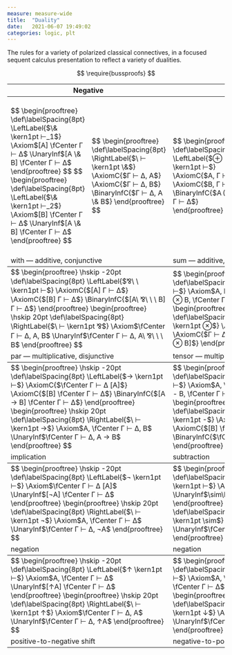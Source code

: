 ```yaml
---
measure: measure-wide
title:  "Duality"
date:   2021-06-07 19:49:02
categories: logic, plt
---
```


The rules for a variety of polarized classical connectives, in a focused sequent calculus presentation to reflect a variety of dualities.

<!--more-->

<script src="https://polyfill.io/v3/polyfill.min.js?features=es6"></script>
<script type="text/javascript" id="MathJax-script" async src="https://cdn.jsdelivr.net/npm/mathjax@3/es5/tex-svg.js"></script>

<script type="text/x-mathjax-config">
MathJax.Hub.Config({
  tex2jax: { inlineMath: [["$","$"],["\\(","\\)"]] },
  "HTML-CSS": { linebreaks: { automatic: true } },
  "SVG":      { linebreaks: { automatic: true } }
});
</script>

$$
\require{bussproofs}
$$

<table class="borderless">
  <colgroup>
    <col span="2">
    <col span="2">
  </colgroup>
  <thead>
    <tr>
      <th colspan="2">
        Negative
      </th>
      <th colspan="2">
        Positive
      </th>
    </tr>
  </thead>
  <tbody>
    <tr>
      <td>
        $$
        \begin{prooftree}
        \def\labelSpacing{8pt}
        \LeftLabel{$\& \kern1pt ⊢_1$}
        \Axiom$[A] \fCenter Γ ⊢ Δ$
        \UnaryInf$[A \& B] \fCenter Γ ⊢ Δ$
        \end{prooftree}
        $$
        $$
        \begin{prooftree}
        \def\labelSpacing{8pt}
        \LeftLabel{$\& \kern1pt ⊢_2$}
        \Axiom$[B] \fCenter Γ ⊢ Δ$
        \UnaryInf$[A \& B] \fCenter Γ ⊢ Δ$
        \end{prooftree}
        $$
      </td>
      <td>
        $$
        \begin{prooftree}
        \def\labelSpacing{8pt}
        \RightLabel{$\ ⊢ \kern1pt \&$}
        \AxiomC{$Γ ⊢ Δ, A$}
        \AxiomC{$Γ ⊢ Δ, B$}
        \BinaryInfC{$Γ ⊢ Δ, A \& B$}
        \end{prooftree}
        $$
      </td>
      <td>
        $$
        \begin{prooftree}
        \def\labelSpacing{8pt}
        \LeftLabel{$⊕ \kern1pt ⊢$}
        \AxiomC{$A, Γ ⊢ Δ$}
        \AxiomC{$B, Γ ⊢ Δ$}
        \BinaryInfC{$A ⊕ B, Γ ⊢ Δ$}
        \end{prooftree}
        $$
      </td>
      <td>
        $$
        \begin{prooftree}
        \def\labelSpacing{8pt}
        \RightLabel{$\ ⊢ \kern1pt ⊕_1$}
        \Axiom$\fCenter Γ ⊢ Δ [A]$
        \UnaryInf$\fCenter Γ ⊢ Δ [A ⊕ B]$
        \end{prooftree}
        $$
        $$
        \begin{prooftree}
        \def\labelSpacing{8pt}
        \RightLabel{$\ ⊢ \kern1pt ⊕_2$}
        \Axiom$\fCenter Γ ⊢ Δ [B]$
        \UnaryInf$\fCenter Γ ⊢ Δ [A ⊕ B]$
        \end{prooftree}
        $$
      </td>
    </tr>
    <tr>
      <td colspan="2" class="caption">
        with — additive, conjunctive
      </td>
      <td colspan="2" class="caption">
        sum — additive, disjunctive
      </td>
    </tr>
  </tbody>
  <tbody>
    <tr>
      <td colspan="2">
        $$
        \begin{prooftree}
        \hskip -20pt
        \def\labelSpacing{8pt}
        \LeftLabel{$⅋\ \ \kern1pt ⊢$}
        \AxiomC{$[A] Γ ⊢ Δ$}
        \AxiomC{$[B] Γ ⊢ Δ$}
        \BinaryInfC{$[A\ ⅋\ \ \ B] Γ ⊢ Δ$}
        \end{prooftree}
        \begin{prooftree}
        \hskip 20pt
        \def\labelSpacing{8pt}
        \RightLabel{$\ ⊢ \kern1pt ⅋$}
        \Axiom$\fCenter Γ ⊢ Δ, A, B$
        \UnaryInf$\fCenter Γ ⊢ Δ, A\ ⅋\ \ \ B$
        \end{prooftree}
        $$
      </td>
      <td colspan="2">
        $$
        \begin{prooftree}
        \hskip -20pt
        \def\labelSpacing{8pt}
        \LeftLabel{$⊗ \kern1pt ⊢$}
        \Axiom$A, B, \fCenter Γ ⊢ Δ$
        \UnaryInf$A ⊗ B, \fCenter Γ ⊢ Δ$
        \end{prooftree}
        \begin{prooftree}
        \hskip 20pt
        \def\labelSpacing{8pt}
        \RightLabel{$\ ⊢ \kern1pt ⊗$}
        \AxiomC{$Γ ⊢ Δ [A]$}
        \AxiomC{$Γ ⊢ Δ [B]$}
        \BinaryInfC{$Γ ⊢ Δ [A ⊗ B]$}
        \end{prooftree}
        $$
      </td>
    </tr>
    <tr>
      <td colspan="2" class="caption">
        par — multiplicative, disjunctive
      </td>
      <td colspan="2" class="caption">
        tensor — multiplicative, conjunctive
      </td>
    </tr>
  </tbody>
  <tbody>
    <tr>
      <td colspan="2">
        $$
        \begin{prooftree}
        \hskip -20pt
        \def\labelSpacing{8pt}
        \LeftLabel{$→ \kern1pt ⊢$}
        \AxiomC{$\fCenter Γ ⊢ Δ [A]$}
        \AxiomC{$[B] \fCenter Γ ⊢ Δ$}
        \BinaryInfC{$[A → B] \fCenter Γ ⊢ Δ$}
        \end{prooftree}
        \begin{prooftree}
        \hskip 20pt
        \def\labelSpacing{8pt}
        \RightLabel{$\ ⊢ \kern1pt →$}
        \Axiom$A, \fCenter Γ ⊢ Δ, B$
        \UnaryInf$\fCenter Γ ⊢ Δ, A → B$
        \end{prooftree}
        $$
      </td>
      <td colspan="2">
        $$
        \begin{prooftree}
        \hskip -20pt
        \def\labelSpacing{8pt}
        \LeftLabel{$- \kern1pt ⊢$}
        \Axiom$A, \fCenter Γ ⊢ Δ, B$
        \UnaryInf$A - B, \fCenter Γ ⊢ Δ$
        \end{prooftree}
        \begin{prooftree}
        \hskip 20pt
        \def\labelSpacing{8pt}
        \RightLabel{$\ ⊢ \kern1pt -$}
        \AxiomC{$\fCenter Γ ⊢ Δ [A]$}
        \AxiomC{$[B] \fCenter Γ ⊢ Δ$}
        \BinaryInfC{$\fCenter Γ ⊢ Δ [A - B]$}
        \end{prooftree}
        $$
      </td>
    </tr>
    <tr>
      <td colspan="2" class="caption">
        implication
      </td>
      <td colspan="2" class="caption">
        subtraction
      </td>
    </tr>
  </tbody>
  <tbody>
    <tr>
      <td colspan="2">
        $$
        \begin{prooftree}
        \hskip -20pt
        \def\labelSpacing{8pt}
        \LeftLabel{$¬ \kern1pt ⊢$}
        \Axiom$\fCenter Γ ⊢ Δ [A]$
        \UnaryInf$[¬A] \fCenter Γ ⊢ Δ$
        \end{prooftree}
        \begin{prooftree}
        \hskip 20pt
        \def\labelSpacing{8pt}
        \RightLabel{$\ ⊢ \kern1pt ¬$}
        \Axiom$A, \fCenter Γ ⊢ Δ$
        \UnaryInf$\fCenter Γ ⊢ Δ, ¬A$
        \end{prooftree}
        $$
      </td>
      <td colspan="2">
        $$
        \begin{prooftree}
        \hskip -20pt
        \def\labelSpacing{8pt}
        \LeftLabel{$\sim \kern1pt ⊢$}
        \Axiom$\fCenter Γ ⊢ Δ, A$
        \UnaryInf$\sim\kern -3pt A, \fCenter Γ ⊢ Δ$
        \end{prooftree}
        \begin{prooftree}
        \hskip 20pt
        \def\labelSpacing{8pt}
        \RightLabel{$\ ⊢ \kern1pt \sim$}
        \Axiom$[A] \fCenter Γ ⊢ Δ$
        \UnaryInf$\fCenter Γ ⊢ Δ [\sim\kern -3pt A]$
        \end{prooftree}
        $$
      </td>
    </tr>
    <tr>
      <td colspan="2" class="caption">
        negation
      </td>
      <td colspan="2" class="caption">
        negation
      </td>
    </tr>
  </tbody>
  <tbody>
    <tr>
      <td colspan="2">
        $$
        \begin{prooftree}
        \hskip -20pt
        \def\labelSpacing{8pt}
        \LeftLabel{$↑ \kern1pt ⊢$}
        \Axiom$A, \fCenter Γ ⊢ Δ$
        \UnaryInf$[↑A] \fCenter Γ ⊢ Δ$
        \end{prooftree}
        \begin{prooftree}
        \hskip 20pt
        \def\labelSpacing{8pt}
        \RightLabel{$\ ⊢ \kern1pt ↑$}
        \Axiom$\fCenter Γ ⊢ Δ, A$
        \UnaryInf$\fCenter Γ ⊢ Δ, ↑A$
        \end{prooftree}
        $$
      </td>
      <td colspan="2">
        $$
        \begin{prooftree}
        \hskip -20pt
        \def\labelSpacing{8pt}
        \LeftLabel{$↓ \kern1pt ⊢$}
        \Axiom$A, \fCenter Γ ⊢ Δ$
        \UnaryInf$↓A, \fCenter Γ ⊢ Δ$
        \end{prooftree}
        \begin{prooftree}
        \hskip 20pt
        \def\labelSpacing{8pt}
        \RightLabel{$\ ⊢ \kern1pt ↓$}
        \Axiom$\fCenter Γ ⊢ Δ, A$
        \UnaryInf$\fCenter Γ ⊢ Δ [↓A]$
        \end{prooftree}
        $$
      </td>
    </tr>
    <tr>
      <td colspan="2" class="caption">
        positive-to-negative shift
      </td>
      <td colspan="2" class="caption">
        negative-to-positive shift
      </td>
    </tr>
  </tbody>
</table>
